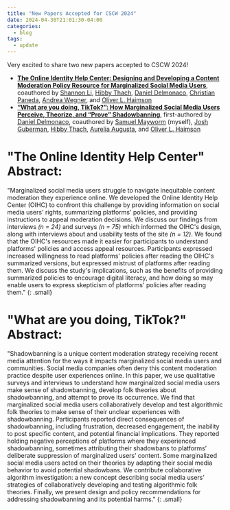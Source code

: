 ```yaml
---
title: "New Papers Accepted for CSCW 2024"
date: 2024-04-30T21:01:30-04:00
categories:
  - blog
tags:
  - update
---
```

Very excited to share two new papers accepted to CSCW 2024!
- <a href="https://dl.acm.org/doi/10.1145/3637406" target="blank"><b>The Online Identity Help Center: Designing and Developing a Content Moderation Policy Resource for Marginalized Social Media Users</b></a>, coauthored by <a href="https://www.shannonlidesign.com/" target="blank">Shannon Li</a>, <a href="https://www.hibbythach.com/" target="blank">Hibby Thach</a>, <a href="https://www.libraries.rutgers.edu/directory/daniel-delmonaco" target="blank">Daniel Delmonaco</a>, <a href="https://christianpaneda.github.io/" target="blank">Christian Paneda</a>, <a href="https://www.andreawegner.com/" target="blank">Andrea Wegner</a>, and <a href="https://oliverhaimson.com/" target="_blank">Oliver L. Haimson</a>
- <a href="https://dl.acm.org/doi/10.1145/3637431" target="blank"><b>“What are you doing, TikTok?”: How Marginalized Social Media Users Perceive, Theorize, and “Prove” Shadowbanning</b></a>, first-authored by <a href="https://www.libraries.rutgers.edu/directory/daniel-delmonaco" target="blank">Daniel Delmonaco</a>, coauthored by <a href="https://www.mayworms.info/" target="blank">Samuel Mayworm</a> (myself), <a href="https://www.si.umich.edu/people/josh-guberman" target="blank">Josh Guberman</a>, <a href="https://www.hibbythach.com/" target="blank">Hibby Thach</a>, <a href="https://www.aeva.dev/" target="blank">Aurelia Augusta</a>, and <a href="https://oliverhaimson.com/" target="_blank">Oliver L. Haimson</a>

# "The Online Identity Help Center" Abstract:
"Marginalized social media users struggle to navigate inequitable content moderation they experience online. We developed the Online Identity Help Center (OIHC) to confront this challenge by providing information on social media users' rights, summarizing platforms' policies, and providing instructions to appeal moderation decisions. We discuss our findings from interviews <i>(n = 24)</i> and surveys <i>(n = 75)</i> which informed the OIHC's design, along with interviews about and usability tests of the site <i>(n = 12)</i>. We found that the OIHC's resources made it easier for participants to understand platforms' policies and access appeal resources. Participants expressed increased willingness to read platforms' policies after reading the OIHC's summarized versions, but expressed mistrust of platforms after reading them. We discuss the study's implications, such as the benefits of providing summarized policies to encourage digital literacy, and how doing so may enable users to express skepticism of platforms' policies after reading them."
{: .small}

# "What are you doing, TikTok?" Abstract:
"Shadowbanning is a unique content moderation strategy receiving recent media attention for the ways it impacts marginalized social media users and communities. Social media companies often deny this content moderation practice despite user experiences online. In this paper, we use qualitative surveys and interviews to understand how marginalized social media users make sense of shadowbanning, develop folk theories about shadowbanning, and attempt to prove its occurrence. We find that marginalized social media users collaboratively develop and test algorithmic folk theories to make sense of their unclear experiences with shadowbanning. Participants reported direct consequences of shadowbanning, including frustration, decreased engagement, the inability to post specific content, and potential financial implications. They reported holding negative perceptions of platforms where they experienced shadowbanning, sometimes attributing their shadowbans to platforms’ deliberate suppression of marginalized users’ content. Some marginalized social media users acted on their theories by adapting their social media behavior to avoid potential shadowbans. We contribute collaborative algorithm investigation: a new concept describing social media users’ strategies of collaboratively developing and testing algorithmic folk theories. Finally, we present design and policy recommendations for addressing shadowbanning and its potential harms."
{: .small}
